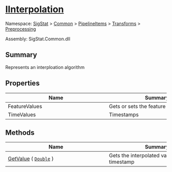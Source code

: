 # [IInterpolation](./IInterpolation.md)

Namespace: [SigStat]() > [Common](./../../../README.md) > [PipelineItems]() > [Transforms]() > [Preprocessing](./README.md)

Assembly: SigStat.Common.dll

## Summary
Represents an interploation algorithm

## Properties

| Name | Summary | 
| --- | --- | 
| FeatureValues<div style="width: 300px">| Gets or sets the feature values.<div style="width: 300px">| <br>
| TimeValues<div style="width: 300px">| Timestamps<div style="width: 300px">| <br>


## Methods

| Name | Summary | 
| --- | --- | 
| [GetValue](./Methods/IInterpolation-100663760.md) ( [`Double`](https://docs.microsoft.com/en-us/dotnet/api/System.Double) )<div style="width: 300px">| Gets the interpolated value at a given timestamp<div style="width: 300px">| <br>


